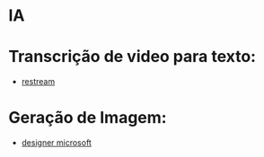 # IA

# Transcrição de video para texto:
- [restream](https://restream.io/)


# Geração de Imagem:
- [designer microsoft](https://designer.microsoft.com/)
